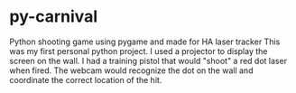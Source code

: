 py-carnival
===========

Python shooting game using pygame and made for HA laser tracker
This was my first personal python project.  I used a projector to display the screen on the wall.  I had a training pistol that would "shoot" a red dot laser when fired.  The webcam would recognize the dot on the wall and coordinate the correct location of the hit.
